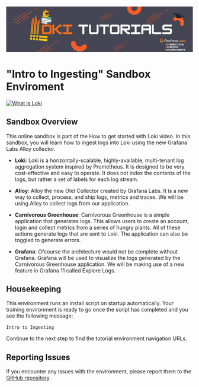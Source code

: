 ![Loki Quickstart](../../assets/loki-ile.png)


# "Intro to Ingesting" Sandbox Enviroment

[![What is Loki](https://img.youtube.com/vi/1uk8LtQqsZQ/0.jpg)](https://www.youtube.com/watch?v=1uk8LtQqsZQ)

## Sandbox Overview

This online sandbox is part of the How to get started with Loki video. In this sandbox, you will learn how to ingest logs into Loki using the new Grafana Labs Alloy collector.

* **Loki**: Loki is a horizontally-scalable, highly-available, multi-tenant log aggregation system inspired by Prometheus. It is designed to be very cost-effective and easy to operate. It does not index the contents of the logs, but rather a set of labels for each log stream.

* **Alloy**: Alloy the new Otel Collector created by Grafana Labs. It is a new way to collect, process, and ship logs, metrics and traces. We will be using Alloy to collect logs from our application.

* **Carnivorous Greenhouse**: Carnivorous Greenhouse is a simple application that generates logs. This allows users to create an account, login and collect metrics from a series of hungry plants. All of these actions generate logs that are sent to Loki. The application can also be toggled to generate errors.

* **Grafana**: Ofcourse the architecture would not be complete without Grafana. Grafana will be used to visualize the logs generated by the Carnivorous Greenhouse application. We will be making use of a new feature in Grafana 11 called Explore Logs.

## Housekeeping

This environment runs an install script on startup automatically. Your training environment is ready to go once the script has completed and you see the following message:

```plaintext
Intro to Ingesting
```

Continue to the next step to find the tutorial environment navigation URLs.

## Reporting Issues
If you encounter any issues with the environment, please report them to the [GitHub repository](https://github.com/grafana/killercoda)